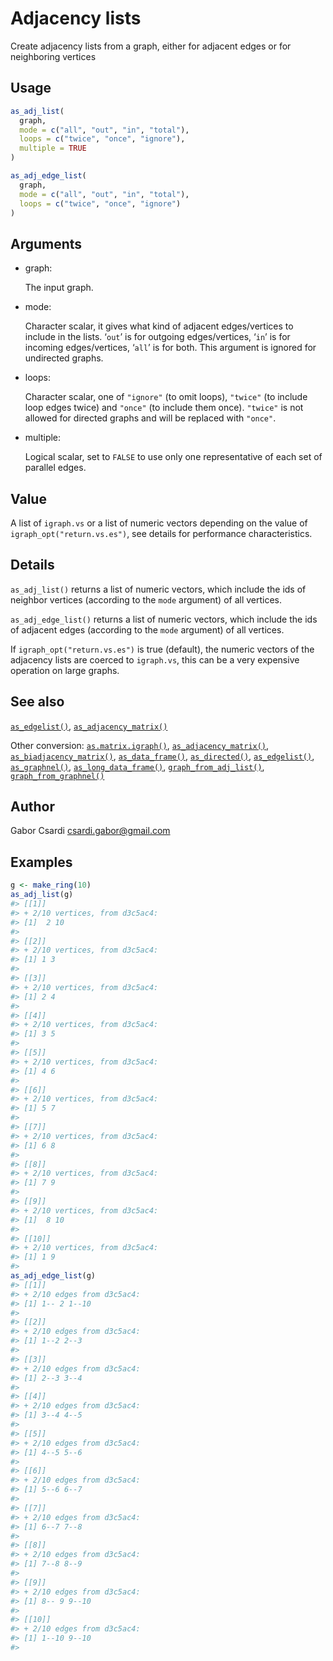 # Adjacency lists

Create adjacency lists from a graph, either for adjacent edges or for
neighboring vertices

## Usage

``` r
as_adj_list(
  graph,
  mode = c("all", "out", "in", "total"),
  loops = c("twice", "once", "ignore"),
  multiple = TRUE
)

as_adj_edge_list(
  graph,
  mode = c("all", "out", "in", "total"),
  loops = c("twice", "once", "ignore")
)
```

## Arguments

- graph:

  The input graph.

- mode:

  Character scalar, it gives what kind of adjacent edges/vertices to
  include in the lists. ‘`out`’ is for outgoing edges/vertices, ‘`in`’
  is for incoming edges/vertices, ‘`all`’ is for both. This argument is
  ignored for undirected graphs.

- loops:

  Character scalar, one of `"ignore"` (to omit loops), `"twice"` (to
  include loop edges twice) and `"once"` (to include them once).
  `"twice"` is not allowed for directed graphs and will be replaced with
  `"once"`.

- multiple:

  Logical scalar, set to `FALSE` to use only one representative of each
  set of parallel edges.

## Value

A list of `igraph.vs` or a list of numeric vectors depending on the
value of `igraph_opt("return.vs.es")`, see details for performance
characteristics.

## Details

`as_adj_list()` returns a list of numeric vectors, which include the ids
of neighbor vertices (according to the `mode` argument) of all vertices.

`as_adj_edge_list()` returns a list of numeric vectors, which include
the ids of adjacent edges (according to the `mode` argument) of all
vertices.

If `igraph_opt("return.vs.es")` is true (default), the numeric vectors
of the adjacency lists are coerced to `igraph.vs`, this can be a very
expensive operation on large graphs.

## See also

[`as_edgelist()`](https://r.igraph.org/reference/as_edgelist.md),
[`as_adjacency_matrix()`](https://r.igraph.org/reference/as_adjacency_matrix.md)

Other conversion:
[`as.matrix.igraph()`](https://r.igraph.org/reference/as.matrix.igraph.md),
[`as_adjacency_matrix()`](https://r.igraph.org/reference/as_adjacency_matrix.md),
[`as_biadjacency_matrix()`](https://r.igraph.org/reference/as_biadjacency_matrix.md),
[`as_data_frame()`](https://r.igraph.org/reference/graph_from_data_frame.md),
[`as_directed()`](https://r.igraph.org/reference/as_directed.md),
[`as_edgelist()`](https://r.igraph.org/reference/as_edgelist.md),
[`as_graphnel()`](https://r.igraph.org/reference/as_graphnel.md),
[`as_long_data_frame()`](https://r.igraph.org/reference/as_long_data_frame.md),
[`graph_from_adj_list()`](https://r.igraph.org/reference/graph_from_adj_list.md),
[`graph_from_graphnel()`](https://r.igraph.org/reference/graph_from_graphnel.md)

## Author

Gabor Csardi <csardi.gabor@gmail.com>

## Examples

``` r
g <- make_ring(10)
as_adj_list(g)
#> [[1]]
#> + 2/10 vertices, from d3c5ac4:
#> [1]  2 10
#> 
#> [[2]]
#> + 2/10 vertices, from d3c5ac4:
#> [1] 1 3
#> 
#> [[3]]
#> + 2/10 vertices, from d3c5ac4:
#> [1] 2 4
#> 
#> [[4]]
#> + 2/10 vertices, from d3c5ac4:
#> [1] 3 5
#> 
#> [[5]]
#> + 2/10 vertices, from d3c5ac4:
#> [1] 4 6
#> 
#> [[6]]
#> + 2/10 vertices, from d3c5ac4:
#> [1] 5 7
#> 
#> [[7]]
#> + 2/10 vertices, from d3c5ac4:
#> [1] 6 8
#> 
#> [[8]]
#> + 2/10 vertices, from d3c5ac4:
#> [1] 7 9
#> 
#> [[9]]
#> + 2/10 vertices, from d3c5ac4:
#> [1]  8 10
#> 
#> [[10]]
#> + 2/10 vertices, from d3c5ac4:
#> [1] 1 9
#> 
as_adj_edge_list(g)
#> [[1]]
#> + 2/10 edges from d3c5ac4:
#> [1] 1-- 2 1--10
#> 
#> [[2]]
#> + 2/10 edges from d3c5ac4:
#> [1] 1--2 2--3
#> 
#> [[3]]
#> + 2/10 edges from d3c5ac4:
#> [1] 2--3 3--4
#> 
#> [[4]]
#> + 2/10 edges from d3c5ac4:
#> [1] 3--4 4--5
#> 
#> [[5]]
#> + 2/10 edges from d3c5ac4:
#> [1] 4--5 5--6
#> 
#> [[6]]
#> + 2/10 edges from d3c5ac4:
#> [1] 5--6 6--7
#> 
#> [[7]]
#> + 2/10 edges from d3c5ac4:
#> [1] 6--7 7--8
#> 
#> [[8]]
#> + 2/10 edges from d3c5ac4:
#> [1] 7--8 8--9
#> 
#> [[9]]
#> + 2/10 edges from d3c5ac4:
#> [1] 8-- 9 9--10
#> 
#> [[10]]
#> + 2/10 edges from d3c5ac4:
#> [1] 1--10 9--10
#> 
```
